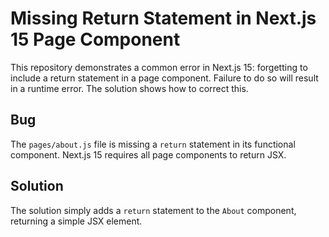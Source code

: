 # Missing Return Statement in Next.js 15 Page Component

This repository demonstrates a common error in Next.js 15: forgetting to include a return statement in a page component.  Failure to do so will result in a runtime error. The solution shows how to correct this.

## Bug

The `pages/about.js` file is missing a `return` statement in its functional component. Next.js 15 requires all page components to return JSX. 

## Solution

The solution simply adds a `return` statement to the `About` component, returning a simple JSX element.
